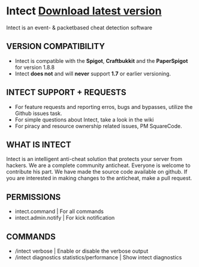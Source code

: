 # Intect [Download latest version](https://jenkins.squarecode.de/job/Intect/job/master/)
Intect is an event- &amp; packetbased cheat detection software



## VERSION COMPATIBILITY
- Intect is compatible with the **Spigot**, **Craftbukkit** and the **PaperSpigot** for version 1.8.8
- Intect **does not** and will **never** support **1.7** or earlier versioning.



## INTECT SUPPORT + REQUESTS
- For feature requests and reporting erros, bugs and bypasses, utilize the Github issues task.
- For simple questions about Intect, take a look in the wiki
- For piracy and resource ownership related issues, PM SquareCode.



## WHAT IS INTECT
Intect is an intelligent anti-cheat solution that protects your server from hackers. We are a complete community anticheat. Everyone is welcome to contribute his part. We have made the source code available on github. If you are interested in making changes to the anticheat, make a pull request.



## PERMISSIONS
- intect.command                                      | For all commands
- intect.admin.notify                                 | For kick notification



## COMMANDS
- /intect verbose                                     |  Enable or disable the verbose output
- /intect diagnostics statistics/performance          |  Show intect diagnostics
